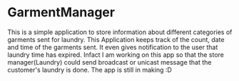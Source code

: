 # GarmentManager

This is a simple application to store information about different categories of garments sent for laundry.
This Application keeps track of the count, date and time of the garments sent.
It even gives notification to the user that laundry time has expired.
Infact I am working on this app so that the store manager(Laundry) could send broadcast or unicast message that the customer's laundry is done.
The app is still in making :D
